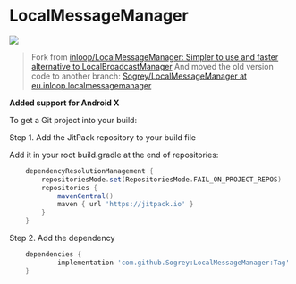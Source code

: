 # LocalMessageManager

[![](https://jitpack.io/v/Sogrey/LocalMessageManager.svg)](https://jitpack.io/#Sogrey/LocalMessageManager)

> Fork from [inloop/LocalMessageManager: Simpler to use and faster alternative to LocalBroadcastManager](https://github.com/inloop/LocalMessageManager)
> And moved the old version code to another branch: [Sogrey/LocalMessageManager at eu.inloop.localmessagemanager](https://github.com/Sogrey/LocalMessageManager/tree/eu.inloop.localmessagemanager)

**Added support for Android X**


To get a Git project into your build:

Step 1. Add the JitPack repository to your build file

Add it in your root build.gradle at the end of repositories:
``` gradle
	dependencyResolutionManagement {
		repositoriesMode.set(RepositoriesMode.FAIL_ON_PROJECT_REPOS)
		repositories {
			mavenCentral()
			maven { url 'https://jitpack.io' }
		}
	}
```
Step 2. Add the dependency
```  gradle
	dependencies {
	        implementation 'com.github.Sogrey:LocalMessageManager:Tag'
	}
```
